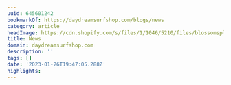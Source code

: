 ```yaml
---
uuid: 645601242
bookmarkOf: https://daydreamsurfshop.com/blogs/news
category: article
headImage: https://cdn.shopify.com/s/files/1/1046/5210/files/blossomsplash_army_4x.png?height=628&pad_color=ffffff&v=1613665743&width=1200
title: News
domain: daydreamsurfshop.com
description: ''
tags: []
date: '2023-01-26T19:47:05.288Z'
highlights:
---
```



